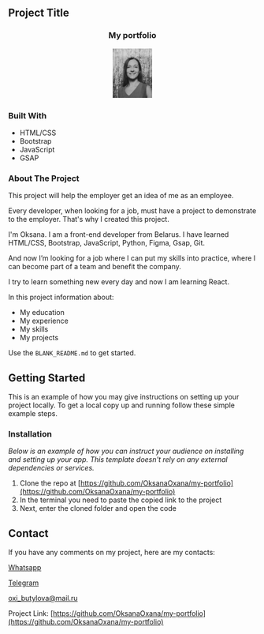 <!-- PROJECT LOGO -->

## Project Title

 <h3 align="center">My portfolio</h3>
<div align="center">
  <a href="https://github.com/OksanaOxana/my-portfolio/blob/main">
    <img src="https://github.com/OksanaOxana/my-portfolio/blob/main/photo_2023-08-19_13-54-31.jpg" alt="Logo" width="80" height="100">
  </a>
</div> 

### Built With

* HTML/CSS
* Bootstrap
* JavaScript
* GSAP

<!-- ABOUT THE PROJECT -->

### About The Project

 This project will help the employer get an idea of ​​me as an employee.


Every developer, when looking for a job, must have a project to demonstrate to the employer. That's why I created this project. 


I'm Oksana. I am a front-end developer from Belarus. I have learned HTML/CSS, Bootstrap, JavaScript, Python, Figma, Gsap, Git. 

And now I’m looking for a job where I can put my skills into practice, where I can become part of a team and benefit the company.

I try to learn something new every day and now I am learning React.

In this project information about:
* My education
* My experience
* My skills
* My projects

Use the `BLANK_README.md` to get started.

<!-- GETTING STARTED -->
## Getting Started

This is an example of how you may give instructions on setting up your project locally.
To get a local copy up and running follow these simple example steps.


### Installation

_Below is an example of how you can instruct your audience on installing and setting up your app. This template doesn't rely on any external dependencies or services._

1. Clone the repo at [https://github.com/OksanaOxana/my-portfolio](https://github.com/OksanaOxana/my-portfolio)
2. In the terminal you need to paste the copied link to the project
3. Next, enter the cloned folder and open the code


<!-- CONTACT -->
## Contact


If you have any comments on my project, here are my contacts:

[Whatsapp](https://wa.me/+375299779119)

[Telegram](https://t.me/OxanaAksana)

[oxi_butylova@mail.ru](https://oxi_butylova@mail.ru)

Project Link: [https://github.com/OksanaOxana/my-portfolio](https://github.com/OksanaOxana/my-portfolio)
